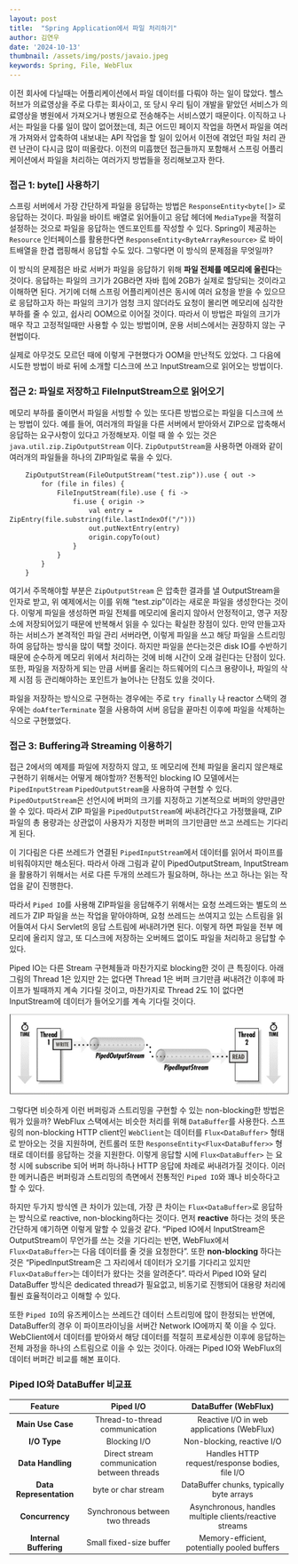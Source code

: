 ```yaml
---
layout: post
title:  "Spring Application에서 파일 처리하기"
author: 김연우
date: '2024-10-13'
thumbnail: /assets/img/posts/javaio.jpeg
keywords: Spring, File, WebFlux
---
```


이전 회사에 다닐때는 어플리케이션에서 파일 데이터를 다뤄야 하는 일이 많았다. 헬스허브가 의료영상을 주로 다루는 회사이고, 또 당시 우리 팀이 개발을 맡았던 서비스가 의료영상을 병원에서 가져오거나 병원으로 전송해주는 서비스였기 때문이다. 이직하고 나서는 파일을 다룰 일이 많이 없어졌는데, 최근 어드민 페이지 작업을 하면서 파일을 여러개 가져와서 압축하여 내보내는 API 작업을 할 일이 있어서 이전에 겪었던 파일 처리 관련 난관이 다시금 많이 떠올랐다. 이전의 미흡했던 접근들까지 포함해서 스프링 어플리케이션에서 파일을 처리하는 여러가지 방법들을 정리해보고자 한다.

### 접근 1: byte[] 사용하기
스프링 서버에서 가장 간단하게 파일을 응답하는 방법은 `ResponseEntity<byte[]>` 로 응답하는 것이다. 파일을 바이트 배열로 읽어들이고 응답 헤더에 `MediaType`을 적절히 설정하는 것으로 파일을 응답하는 엔드포인트를 작성할 수 있다. Spring이 제공하는 `Resource` 인터페이스를 활용한다면 `ResponseEntity<ByteArrayResource>` 로 바이트배열을 한겹 랩핑해서 응답할 수도 있다. 그렇다면 이 방식의 문제점을 무엇일까?

이 방식의 문제점은 바로 서버가 파일을 응답하기 위해 **파일 전체를 메모리에 올린다**는 것이다. 응답하는 파일의 크기가 2GB라면 자바 힙에 2GB가 실제로 할당되는 것이라고 이해하면 된다. 거기에 더해 스프링 어플리케이션은 동시에 여러 요청을 받을 수 있으므로 응답하고자 하는 파일의 크기가 엄청 크지 않더라도 요청이 몰리면 메모리에 심각한 부하를 줄 수 있고, 쉽사리 OOM으로 이어질 것이다. 따라서 이 방법은 파일의 크기가 매우 작고 고정적일때만 사용할 수 있는 방법이며, 운용 서비스에서는 권장하지 않는 구현법이다.

실제로 아무것도 모르던 때에 이렇게 구현했다가 OOM을 만난적도 있었다. 그 다음에 시도한 방법이 바로 뒤에 소개할 디스크에 쓰고 InputStream으로 읽어오는 방법이다.

### 접근 2: 파일로 저장하고 FileInputStream으로 읽어오기
메모리 부하를 줄이면서 파일을 서빙할 수 있는 또다른 방법으로는 파일을 디스크에 쓰는 방법이 있다. 예를 들어, 여러개의 파일을 다른 서버에서 받아와서 ZIP으로 압축해서 응답하는 요구사항이 있다고 가정해보자. 이럴 때 쓸 수 있는 것은 `java.util.zip.ZipOutputStream` 이다.  `ZipOutputStream`을 사용하면 아래와 같이 여러개의 파일들을 하나의 ZIP파일로 묶을 수 있다.
```
    ZipOutputStream(FileOutputStream("test.zip")).use { out ->
        for (file in files) {
            FileInputStream(file).use { fi ->
                fi.use { origin ->
                    val entry = ZipEntry(file.substring(file.lastIndexOf("/")))
                    out.putNextEntry(entry)
                    origin.copyTo(out)
                }
            }
        }
    }
```

여기서 주목해야할 부분은 `ZipOutputStream` 은 압축한 결과를 낼 OutputStream을 인자로 받고, 위 예제에서는 이를 위해 “test.zip”이라는 새로운 파일을 생성한다는 것이다. 이렇게 파일을 생성하면 파일 전체를 메모리에 올리지 않아서 안정적이고, 영구 저장소에 저장되어있기 때문에 반복해서 읽을 수 있다는 확실한 장점이 있다. 만약 만들고자 하는 서비스가 본격적인 파일 관리 서버라면, 이렇게 파일을 쓰고 해당 파일을 스트리밍하여 응답하는 방식을 많이 택할 것이다. 하지만 파일을 쓴다는것은 disk IO를 수반하기 때문에 순수하게 메모리 위에서 처리하는 것에 비해 시간이 오래 걸린다는 단점이 있다. 또한, 파일을 저장하게 되는 만큼 서버를 올리는 하드웨어의 디스크 용량이나, 파일의 삭제 시점 등 관리해야하는 포인트가 늘어나는 단점도 있을 것이다.

파일을 저장하는 방식으로 구현하는 경우에는 주로 `try finally` 나 reactor 스택의 경우에는 `doAfterTerminate` 절을 사용하여 서버 응답을 끝마친 이후에 파일을 삭제하는 식으로 구현했었다.

### 접근 3: Buffering과 Streaming 이용하기
접근 2에서의 예제를 파일에 저장하지 않고, 또 메모리에 전체 파일을 올리지 않은채로 구현하기 위해서는 어떻게 해야할까? 전통적인 blocking IO 모델에서는 `PipedInputStream` `PipedOutputStream`을 사용하여 구현할 수 있다. `PipedOutputStream`은 선언시에 버퍼의 크기를 지정하고 기본적으로 버퍼의 양만큼만 쓸 수 있다. 따라서 ZIP 파일을 `PipedOutputStream`에 써내려간다고 가정했을때, ZIP 파일의 총 용량과는 상관없이 사용자가 지정한 버퍼의 크기만큼만 쓰고 쓰레드는 기다리게 된다.

이 기다림은 다른 쓰레드가 연결된 `PipedInputStream`에서 데이터를 읽어서 파이프를 비워줘야지만 해소된다. 따라서 아래 그림과 같이 PipedOutputStream, InputStream을 활용하기 위해서는 서로 다른 두개의 쓰레드가 필요하며, 하나는 쓰고 하나는 읽는 작업을 같이 진행한다.

따라서 `Piped IO`를 사용해 ZIP파일을 응답해주기 위해서는 요청 쓰레드와는 별도의 쓰레드가 ZIP 파일을 쓰는 작업을 맡아야하며, 요청 쓰레드는 쓰여지고 있는 스트림을 읽어들여서 다시 Servlet의 응답 스트림에 써내려가면 된다. 이렇게 하면 파일을 전부 메모리에 올리지 않고, 또 디스크에 저장하는 오버헤드 없이도 파일을 처리하고 응답할 수 있다.

Piped IO는 다른 Stream 구현체들과 마찬가지로 blocking한 것이 큰 특징이다. 아래 그림의 Thread 1은 있지만 2는 없다면 Thread 1은 버퍼 크기만큼 써내려간 이후에 파이프가 빌때까지 계속 기다릴 것이고, 마찬가지로 Thread 2도 1이 없다면 InputStream에 데이터가 들어오기를 계속 기다릴 것이다.

![](/assets/img/posts/piped.png)

그렇다면 비슷하게 이런 버퍼링과 스트리밍을 구현할 수 있는 non-blocking한 방법은 뭐가 있을까? WebFlux 스택에서는 비슷한 처리를 위해 `DataBuffer`를 사용한다. 스프링의 non-blocking HTTP client인 `WebClient`는 데이터를 `Flux<DataBuffer>` 형태로 받아오는 것을 지원하며, 컨트롤러 또한 `ResponseEntity<Flux<DataBuffer>>` 형태로 데이터를 응답하는 것을 지원한다. 이렇게 응답할 시에 `Flux<DataBuffer>` 는 요청 시에 subscribe 되어 버퍼 하나하나 HTTP 응답에 차례로 써내려가질 것이다. 이러한 메커니즘은 버퍼링과 스트리밍의 측면에서 전통적인 `Piped IO`와 꽤나 비슷하다고 할 수 있다.

하지만 두가지 방식엔 큰 차이가 있는데, 가장 큰 차이는 `Flux<DataBuffer>`로 응답하는 방식으로 reactive, non-blocking하다는 것이다. 먼저 **reactive** 하다는 것의 뜻은 간단하게 얘기하면 이렇게 말할 수 있을것 같다. “Piped IO에서 InputStream은 OutputStream이 무언가를 쓰는 것을 기다리는 반면, WebFlux에서 `Flux<DataBuffer>`는 다음 데이터를 줄 것을 요청한다”. 또한 **non-blocking** 하다는 것은 “PipedInputStream은 그 자리에서 데이터가 오기를 기다리고 있지만 `Flux<DataBuffer>`는 데이터가 왔다는 것을 알려준다”. 따라서 Piped IO와 달리 DataBuffer 방식은 dedicated thread가 필요없고, 비동기로 진행되어 대용량 처리에 훨씬 효율적이라고 이해할 수 있다. 

또한 `Piped IO`의 유즈케이스는 쓰레드간 데이터 스트리밍에 많이 한정되는 반면에, DataBuffer의 경우 이 파이프라이닝을 서버간 Network IO에까지 쭉 이을 수 있다. WebClient에서 데이터를 받아와서 해당 데이터를 적절히 프로세싱한 이후에 응답하는 전체 과정을 하나의 스트림으로 이을 수 있는 것이다. 아래는 Piped IO와 WebFlux의 데이터 버퍼간 비교를 해본 표이다.


### Piped IO와 DataBuffer 비교표

| **Feature** | **Piped I/O** | DataBuffer **(WebFlux)** |
|:-:|:-:|:-:|
| **Main Use Case** | Thread-to-thread communication | Reactive I/O in web applications (WebFlux) |
| **I/O Type** | Blocking I/O | Non-blocking, reactive I/O |
| **Data Handling** | Direct stream communication between threads | Handles HTTP request/response bodies, file I/O |
| **Data Representation** | byte or char stream | DataBuffer chunks, typically byte arrays |
| **Concurrency** | Synchronous between two threads | Asynchronous, handles multiple clients/reactive streams |
| **Internal Buffering** | Small fixed-size buffer | Memory-efficient, potentially pooled buffers |
